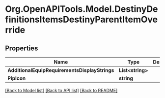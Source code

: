# Org.OpenAPITools.Model.DestinyDefinitionsItemsDestinyParentItemOverride

## Properties

Name | Type | Description | Notes
------------ | ------------- | ------------- | -------------
**AdditionalEquipRequirementsDisplayStrings** | **List&lt;string&gt;** |  | [optional] 
**PipIcon** | **string** |  | [optional] 

[[Back to Model list]](../README.md#documentation-for-models) [[Back to API list]](../README.md#documentation-for-api-endpoints) [[Back to README]](../README.md)

